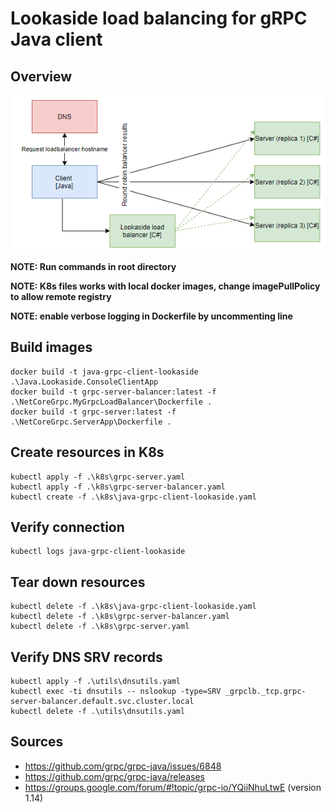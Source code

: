 # Lookaside load balancing for gRPC Java client

## Overview

![Overview](./overview.PNG)

__NOTE: Run commands in root directory__

__NOTE: K8s files works with local docker images, change imagePullPolicy to allow remote registry__

__NOTE: enable verbose logging in Dockerfile by uncommenting line__

## Build images

```
docker build -t java-grpc-client-lookaside .\Java.Lookaside.ConsoleClientApp
docker build -t grpc-server-balancer:latest -f .\NetCoreGrpc.MyGrpcLoadBalancer\Dockerfile .
docker build -t grpc-server:latest -f .\NetCoreGrpc.ServerApp\Dockerfile .
```

## Create resources in K8s
```
kubectl apply -f .\k8s\grpc-server.yaml
kubectl apply -f .\k8s\grpc-server-balancer.yaml
kubectl create -f .\k8s\java-grpc-client-lookaside.yaml
```

## Verify connection

```
kubectl logs java-grpc-client-lookaside
```

## Tear down resources
```
kubectl delete -f .\k8s\java-grpc-client-lookaside.yaml
kubectl delete -f .\k8s\grpc-server-balancer.yaml
kubectl delete -f .\k8s\grpc-server.yaml
```

## Verify DNS SRV records
```
kubectl apply -f .\utils\dnsutils.yaml
kubectl exec -ti dnsutils -- nslookup -type=SRV _grpclb._tcp.grpc-server-balancer.default.svc.cluster.local
kubectl delete -f .\utils\dnsutils.yaml
```

## Sources

- https://github.com/grpc/grpc-java/issues/6848
- https://github.com/grpc/grpc-java/releases
- https://groups.google.com/forum/#!topic/grpc-io/YQiiNhuLtwE (version 1.14)
